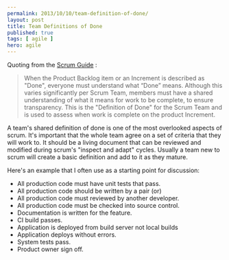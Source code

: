 ```yaml
---
permalink: 2013/10/10/team-definition-of-done/
layout: post
title: Team Definitions of Done
published: true 
tags: [ agile ]
hero: agile
---
```


Quoting from the [Scrum Guide](http://www.scrumguides.org/) :

> When the Product Backlog item or an Increment is described as "Done", everyone must
> understand what “Done” means. Although this varies significantly per Scrum Team, members
> must have a shared understanding of what it means for work to be complete, to ensure
> transparency. This is the "Definition of Done" for the Scrum Team and is used to assess when
> work is complete on the product Increment.

A team's shared definition of done is one of the most overlooked aspects of scrum. It's important 
that the whole team agree on a set of criteria that they will work to. It should be a living 
document that can be reviewed and modified during scrum's "inspect and adapt" cycles. Usually 
a team new to scrum will create a basic definition and add to it as they mature.
 
Here's an example that I often use as a starting point for discussion:

* All production code must have unit tests that pass.
* All production code should be written by a pair (or)
* All production code must reviewed by another developer.
* All production code must be checked into source control.
* Documentation is written for the feature.
* CI build passes.
* Application is deployed from build server not local builds
* Application deploys without errors.
* System tests pass.
* Product owner sign off.